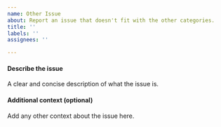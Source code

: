```yaml
---
name: Other Issue
about: Report an issue that doesn't fit with the other categories.
title: ''
labels: ''
assignees: ''

---
```


#### Describe the issue
A clear and concise description of what the issue is.

#### Additional context (optional)
Add any other context about the issue here.
